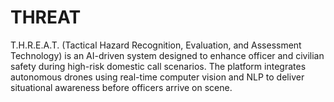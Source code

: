 # THREAT
T.H.R.E.A.T. (Tactical Hazard Recognition, Evaluation, and Assessment Technology) is an AI-driven system designed to enhance officer and civilian safety during high-risk domestic call scenarios. The platform integrates autonomous drones using real-time computer vision and NLP to deliver situational awareness before officers arrive on scene.
